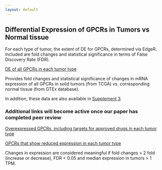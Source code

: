 ```yaml
---
layout: default
---
```


## Differential Expression of GPCRs in Tumors vs Normal tissue

For each type of tumor, the extent of DE for GPCRs, determined via EdgeR. Included are fold changes and statistical significance in terms of False Discovery Rate (FDR).

[DE of all GPCRs in each tumor type](https://drive.google.com/open?id=1aJlgOi0Zn2mi783pGYjrm0lpIzpDfZ6F)

Provides fold changes and statistical significance of changes in mRNA expression of all GPCRs in solid tumors (from TCGA) vs. corresponding normal tissue (from GTEx database).

In addition, these data are also available in [Supplement 3](https://drive.google.com/open?id=1ROW2FWvDYlP7w5n-qMR8KMapnjkD2Ta9).

### Additional links will become active once our paper has completed peer review

[Overexpressed GPCRs, including targets for approved drugs in each tumor type]()

[GPCRs that show reduced expression in each tumor type]()

Changes in expression are considered meaningful if fold changes > 2 fold (increase or decrease), FDR < 0.05 and median expression in tumors > 1 TPM.



